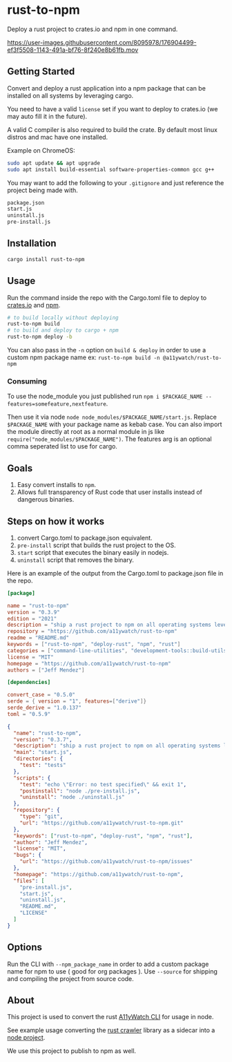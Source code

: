# rust-to-npm

Deploy a rust project to crates.io and npm in one command.

https://user-images.githubusercontent.com/8095978/176904499-ef3f5508-1143-491a-bf76-8f240e8b61fb.mov

## Getting Started

Convert and deploy a rust application into a npm package that can be installed on all systems by leveraging cargo.

You need to have a valid `license` set if you want to deploy to crates.io (we may auto fill it in the future).

A valid C compiler is also required to build the crate. By default most linux distros and mac have one installed.

Example on ChromeOS:

```sh
sudo apt update && apt upgrade
sudo apt install build-essential software-properties-common gcc g++
```

You may want to add the following to your `.gitignore` and just reference the project being made with.

```sh
package.json
start.js
uninstall.js
pre-install.js
```

## Installation

```sh
cargo install rust-to-npm
```

## Usage

Run the command inside the repo with the Cargo.toml file to deploy to [crates.io](https://crates.io/) and [npm](https://www.npmjs.com/).

```sh
# to build locally without deploying
rust-to-npm build
# to build and deploy to cargo + npm
rust-to-npm deploy -b
```

You can also pass in the `-n` option on `build & deploy` in order to use a custom npm package name ex: `rust-to-npm build -n @a11ywatch/rust-to-npm`

### Consuming

To use the node_module you just published run `npm i $PACKAGE_NAME --features=somefeature,nextfeature`.

Then use it via node `node node_modules/$PACKAGE_NAME/start.js`. Replace `$PACKAGE_NAME` with your package name as kebab case.
You can also import the module directly at root as a normal module in js like `require("node_modules/$PACKAGE_NAME")`.
The features arg is an optional comma seperated list to use for cargo.

## Goals

1. Easy convert installs to `npm`.
1. Allows full transparency of Rust code that user installs instead of dangerous binaries.

## Steps on how it works

1. convert Cargo.toml to package.json equivalent.
1. `pre-install` script that builds the rust project to the OS.
1. `start` script that executes the binary easily in nodejs.
1. `uninstall` script that removes the binary.

Here is an example of the output from the Cargo.toml to package.json file in the repo.

```toml
[package]

name = "rust-to-npm"
version = "0.3.9"
edition = "2021"
description = "ship a rust project to npm on all operating systems leveraging cargo."
repository = "https://github.com/a11ywatch/rust-to-npm"
readme = "README.md"
keywords = ["rust-to-npm", "deploy-rust", "npm", "rust"]
categories = ["command-line-utilities", "development-tools::build-utils"]
license = "MIT"
homepage = "https://github.com/a11ywatch/rust-to-npm"
authors = ["Jeff Mendez"]

[dependencies]

convert_case = "0.5.0"
serde = { version = "1", features=["derive"]}
serde_derive = "1.0.137"
toml = "0.5.9"
```

```json
{
  "name": "rust-to-npm",
  "version": "0.3.7",
  "description": "ship a rust project to npm on all operating systems leveraging cargo.",
  "main": "start.js",
  "directories": {
    "test": "tests"
  },
  "scripts": {
    "test": "echo \"Error: no test specified\" && exit 1",
    "postinstall": "node ./pre-install.js",
    "uninstall": "node ./uninstall.js"
  },
  "repository": {
    "type": "git",
    "url": "https://github.com/a11ywatch/rust-to-npm.git"
  },
  "keywords": ["rust-to-npm", "deploy-rust", "npm", "rust"],
  "author": "Jeff Mendez",
  "license": "MIT",
  "bugs": {
    "url": "https://github.com/a11ywatch/rust-to-npm/issues"
  },
  "homepage": "https://github.com/a11ywatch/rust-to-npm",
  "files": [
    "pre-install.js",
    "start.js",
    "uninstall.js",
    "README.md",
    "LICENSE"
  ]
}
```

## Options

Run the CLI with `--npm_package_name` in order to add a custom package name for npm to use ( good for org packages ).
Use `--source` for shipping and compiling the project from source code.

## About

This project is used to convert the rust [A11yWatch CLI](https://github.com/A11yWatch/a11ywatch) for usage in node.

See example usage converting the [rust crawler](https://github.com/A11yWatch/crawler) library as a sidecar into a [node project](https://github.com/A11yWatch/sidecar).

We use this project to publish to npm as well.
